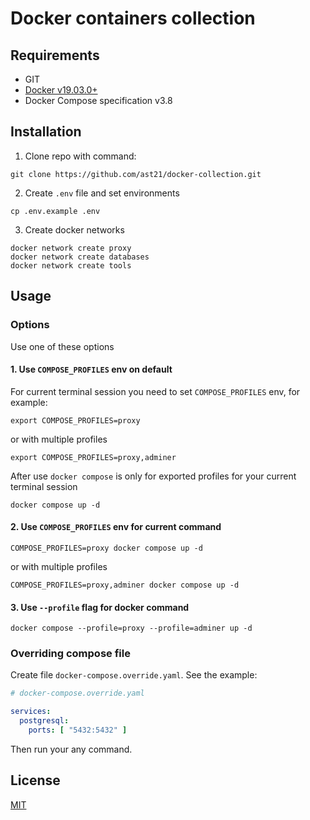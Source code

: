 # Docker containers collection

## Requirements

- GIT
- [Docker v19.03.0+](https://docs.docker.com/get-docker/)
- Docker Compose specification v3.8

## Installation

1. Clone repo with command:

```shell
git clone https://github.com/ast21/docker-collection.git
```

2. Create `.env` file and set environments
```shell
cp .env.example .env
```

3. Create docker networks
```shell
docker network create proxy
docker network create databases
docker network create tools
```

## Usage

### Options

Use one of these options

#### 1. Use `COMPOSE_PROFILES` env on default

For current terminal session you need to set `COMPOSE_PROFILES` env, for example:
```shell
export COMPOSE_PROFILES=proxy
```

or with multiple profiles 
```shell
export COMPOSE_PROFILES=proxy,adminer
```

After use `docker compose` is only for exported profiles for your current terminal session
```shell
docker compose up -d
```

#### 2. Use `COMPOSE_PROFILES` env for current command

```shell
COMPOSE_PROFILES=proxy docker compose up -d
```

or with multiple profiles
```shell
COMPOSE_PROFILES=proxy,adminer docker compose up -d
```


#### 3. Use `--profile` flag for docker command

```shell
docker compose --profile=proxy --profile=adminer up -d
```

### Overriding compose file

Create file `docker-compose.override.yaml`. See the example:
```yaml
# docker-compose.override.yaml

services:
  postgresql:
    ports: [ "5432:5432" ]
```

Then run your any command.

## License
[MIT](https://choosealicense.com/licenses/mit/)
